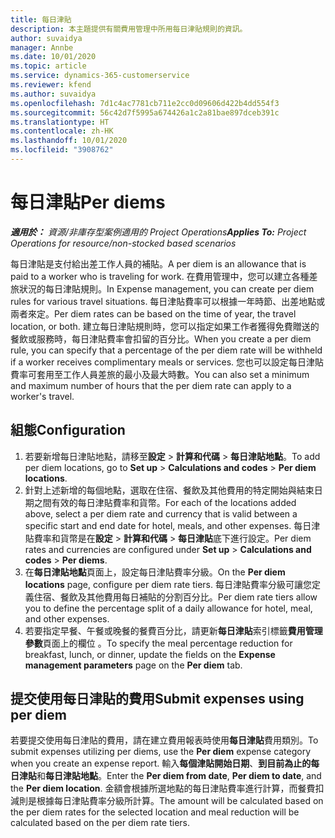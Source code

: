 ```yaml
---
title: 每日津貼
description: 本主題提供有關費用管理中所用每日津貼規則的資訊。
author: suvaidya
manager: Annbe
ms.date: 10/01/2020
ms.topic: article
ms.service: dynamics-365-customerservice
ms.reviewer: kfend
ms.author: suvaidya
ms.openlocfilehash: 7d1c4ac7781cb711e2cc0d09606d422b4dd554f3
ms.sourcegitcommit: 56c42d7f5995a674426a1c2a81bae897dceb391c
ms.translationtype: HT
ms.contentlocale: zh-HK
ms.lasthandoff: 10/01/2020
ms.locfileid: "3908762"
---
```

# <a name="per-diems"></a><span data-ttu-id="fa89f-103">每日津貼</span><span class="sxs-lookup"><span data-stu-id="fa89f-103">Per diems</span></span>

<span data-ttu-id="fa89f-104">_**適用於：** 資源/非庫存型案例適用的 Project Operations_</span><span class="sxs-lookup"><span data-stu-id="fa89f-104">_**Applies To:** Project Operations for resource/non-stocked based scenarios_</span></span>


<span data-ttu-id="fa89f-105">每日津貼是支付給出差工作人員的補貼。</span><span class="sxs-lookup"><span data-stu-id="fa89f-105">A per diem is an allowance that is paid to a worker who is traveling for work.</span></span> <span data-ttu-id="fa89f-106">在費用管理中，您可以建立各種差旅狀況的每日津貼規則。</span><span class="sxs-lookup"><span data-stu-id="fa89f-106">In Expense management, you can create per diem rules for  various travel situations.</span></span> <span data-ttu-id="fa89f-107">每日津貼費率可以根據一年時節、出差地點或兩者來定。</span><span class="sxs-lookup"><span data-stu-id="fa89f-107">Per diem rates can be based on the time of year, the travel location, or both.</span></span> <span data-ttu-id="fa89f-108">建立每日津貼規則時，您可以指定如果工作者獲得免費贈送的餐飲或服務時，每日津貼費率會扣留的百分比。</span><span class="sxs-lookup"><span data-stu-id="fa89f-108">When you create a per diem  rule, you can specify that a percentage of the per diem rate will be withheld if a worker receives complimentary meals or services.</span></span> <span data-ttu-id="fa89f-109">您也可以設定每日津貼費率可套用至工作人員差旅的最小及最大時數。</span><span class="sxs-lookup"><span data-stu-id="fa89f-109">You can also set a minimum and maximum number of hours that the per diem rate can apply to a worker's travel.</span></span>

## <a name="configuration"></a><span data-ttu-id="fa89f-110">組態</span><span class="sxs-lookup"><span data-stu-id="fa89f-110">Configuration</span></span> 

1. <span data-ttu-id="fa89f-111">若要新增每日津貼地點，請移至**設定** > **計算和代碼** > **每日津貼地點**。</span><span class="sxs-lookup"><span data-stu-id="fa89f-111">To add per diem locations, go to **Set up** > **Calculations and codes** > **Per diem locations**.</span></span>
2. <span data-ttu-id="fa89f-112">針對上述新增的每個地點，選取在住宿、餐飲及其他費用的特定開始與結束日期之間有效的每日津貼費率和貨幣。</span><span class="sxs-lookup"><span data-stu-id="fa89f-112">For each of the locations added above, select a per diem rate and currency that is valid between a specific start and end date for hotel, meals, and other expenses.</span></span> <span data-ttu-id="fa89f-113">每日津貼費率和貨幣是在**設定** > **計算和代碼** > **每日津貼**底下進行設定。</span><span class="sxs-lookup"><span data-stu-id="fa89f-113">Per diem rates and currencies are configured under **Set up** > **Calculations and codes** > **Per diems**.</span></span>
3. <span data-ttu-id="fa89f-114">在**每日津貼地點**頁面上，設定每日津貼費率分級。</span><span class="sxs-lookup"><span data-stu-id="fa89f-114">On the **Per diem locations** page, configure per diem rate tiers.</span></span> <span data-ttu-id="fa89f-115">每日津貼費率分級可讓您定義住宿、餐飲及其他費用每日補貼的分割百分比。</span><span class="sxs-lookup"><span data-stu-id="fa89f-115">Per diem rate tiers allow you to define the percentage split of a daily allowance for hotel, meal, and other expenses.</span></span> 
4. <span data-ttu-id="fa89f-116">若要指定早餐、午餐或晚餐的餐費百分比，請更新**每日津貼**索引標籤**費用管理參數**頁面上的欄位 。</span><span class="sxs-lookup"><span data-stu-id="fa89f-116">To specify the meal percentage reduction for breakfast, lunch, or dinner, update the fields on the **Expense management parameters** page on the **Per diem** tab.</span></span> 
    
## <a name="submit-expenses-using-per-diem"></a><span data-ttu-id="fa89f-117">提交使用每日津貼的費用</span><span class="sxs-lookup"><span data-stu-id="fa89f-117">Submit expenses using per diem</span></span>
<span data-ttu-id="fa89f-118">若要提交使用每日津貼的費用，請在建立費用報表時使用**每日津貼**費用類別。</span><span class="sxs-lookup"><span data-stu-id="fa89f-118">To submit expenses utilizing per diems, use the **Per diem** expense category when you create an expense report.</span></span> <span data-ttu-id="fa89f-119">輸入**每個津貼開始日期**、**到目前為止的每日津貼**和**每日津貼地點**。</span><span class="sxs-lookup"><span data-stu-id="fa89f-119">Enter the **Per diem from date**, **Per diem to date**,  and the **Per diem location**.</span></span> <span data-ttu-id="fa89f-120">金額會根據所選地點的每日津貼費率進行計算，而餐費扣減則是根據每日津貼費率分級所計算。</span><span class="sxs-lookup"><span data-stu-id="fa89f-120">The amount will be calculated based on the per diem rates for the selected location and meal reduction will be calculated based on the per diem rate tiers.</span></span>

